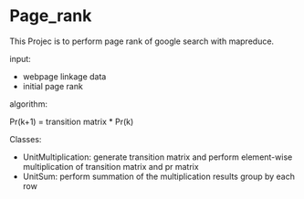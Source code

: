 # Page_rank

This Projec is to perform page rank  of google search with mapreduce.

input: 
* webpage linkage data
* initial page rank

algorithm:

Pr(k+1) = transition matrix * Pr(k)
 
Classes:

* UnitMultiplication: generate transition matrix and perform element-wise multiplication of transition matrix and pr matrix
* UnitSum: perform summation of the multiplication results group by each row

